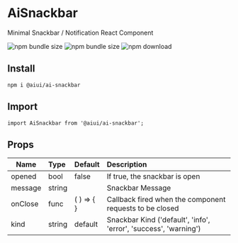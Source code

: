 # AiSnackbar
Minimal Snackbar / Notification React Component

![npm bundle size](https://img.shields.io/bundlephobia/min/@aiui/ai-snackbar)
![npm bundle size](https://img.shields.io/bundlephobia/minzip/@aiui/ai-snackbar)
![npm download](https://img.shields.io/npm/dm/@aiui/ai-snackbar.svg)

## Install
    npm i @aiui/ai-snackbar

## Import
    import AiSnackbar from '@aiui/ai-snackbar';


## Props
|   Name          |  Type  |   Default    | Description |
|-----------------|:-------|:-------------|:------------|
| opened          | bool   | false        | If true, the snackbar is open |
| message         | string |              | Snackbar Message |
| onClose         | func   | ( ) => { }   | Callback fired when the component requests to be closed|
| kind            | string |  default     | Snackbar Kind ('default', 'info', 'error', 'success', 'warning') |